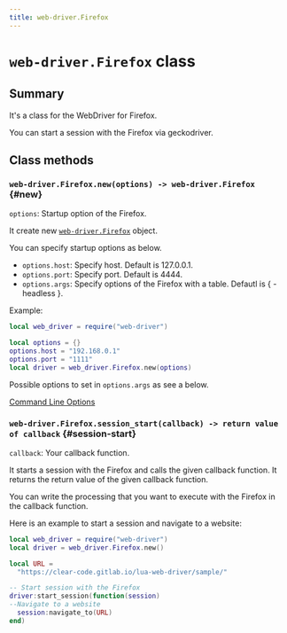 ```yaml
---
title: web-driver.Firefox
---
```


# `web-driver.Firefox` class

## Summary

It's a class for the WebDriver for Firefox.

You can start a session with the Firefox via geckodriver.

## Class methods

### `web-driver.Firefox.new(options) -> web-driver.Firefox` {#new}

`options`: Startup option of the Firefox.

It create new [`web-driver.Firefox`][firefox] object.

You can specify startup options as below.

* `options.host`: Specify host. Default is 127.0.0.1.
* `options.port`: Specify port. Default is 4444.
* `options.args`: Specify options of the Firefox with a table. Defautl is { -headless }.

Example:

```lua
local web_driver = require("web-driver")

local options = {}
options.host = "192.168.0.1"
options.port = "1111"
local driver = web_driver.Firefox.new(options)
```

Possible options to set in `options.args` as see a below.

[Command Line Options](https://developer.mozilla.org/en-US/docs/Mozilla/Command_Line_Options)

### `web-driver.Firefox.session_start(callback) -> return value of callback` {#session-start}

`callback`: Your callback function.

It starts a session with the Firefox and calls the given callback function.
It returns the return value of the given callback function.

You can write the processing that you want to execute with the Firefox in the callback function.

Here is an example to start a session and navigate to a website:

```lua
local web_driver = require("web-driver")
local driver = web_driver.Firefox.new()

local URL =
  "https://clear-code.gitlab.io/lua-web-driver/sample/"

-- Start session with the Firefox
driver:start_session(function(session)
--Navigate to a website
  session:navigate_to(URL)
end)
```


[firefox]:firefox.html
